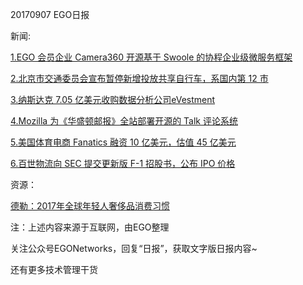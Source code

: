 20170907 EGO日报

新闻:

[1.EGO 会员企业 Camera360 开源基于 Swoole 的协程企业级微服务框架](https://github.com/pinguo/php-msf)

[2.北京市交通委员会宣布暂停新增投放共享自行车，系国内第 12 市](http://36kr.com/p/5091971.html?ktm_source=feed)

[3.纳斯达克 7.05 亿美元收购数据分析公司eVestment](http://tech.qq.com/a/20170906/046870.htm)

[4.Mozilla 为《华盛顿邮报》全站部署开源的 Talk 评论系统](https://www.oschina.net/news/88471/mozilla-talk-gets-boost-with-washington-post-integration)

[5.美国体育电商 Fanatics 融资 10 亿美元，估值 45 亿美元](http://tech.qq.com/a/20170906/135459.htm)

[6.百世物流向 SEC 提交更新版 F-1 招股书，公布 IPO 价格](http://view.inews.qq.com/a/20170907A03F1C00)

资源：

[德勒：2017年全球年轻人奢侈品消费习惯](http://www.199it.com/archives/630631.html)

注：上述内容来源于互联网，由EGO整理

关注公众号EGONetworks，回复“日报”，获取文字版日报内容~

还有更多技术管理干货
